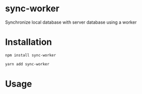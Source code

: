 # sync-worker

Synchronize local database with server database using a worker

# Installation

```bash
npm install sync-worker

yarn add sync-worker
```

# Usage

